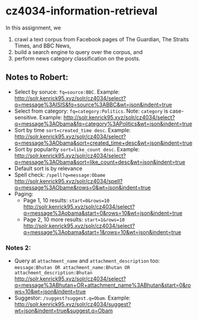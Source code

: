 # cz4034-information-retrieval

In this assignment, we <br />
1) crawl a text corpus from Facebook pages of The Guardian, The Straits Times, and BBC News, <br />
2) build a search engine to query over the corpus, and <br />
3) perform news category classification on the posts. <br />


## Notes to Robert:
- Select by soruce: `fq=source:BBC`. Example: http://solr.kenrick95.xyz/solr/cz4034/select?q=message%3AISIS&fq=source%3ABBC&wt=json&indent=true
- Select from category: `fq=category:Politics`. Note: `category` is case-sensitive. Example: http://solr.kenrick95.xyz/solr/cz4034/select?q=message%3AObama&fq=category%3APolitics&wt=json&indent=true
- Sort by time `sort=created_time desc`. Example: http://solr.kenrick95.xyz/solr/cz4034/select?q=message%3AObama&sort=created_time+desc&wt=json&indent=true
- Sort by popularity `sort=like_count desc`. Example: http://solr.kenrick95.xyz/solr/cz4034/select?q=message%3AObama&sort=like_count+desc&wt=json&indent=true
- Default sort is by relevance
- Spell check: `/spell?q=message:Obame` http://solr.kenrick95.xyz/solr/cz4034/spell?q=message%3AObame&rows=0&wt=json&indent=true
- Paging:
  - Page 1, 10 results: `start=0&rows=10` http://solr.kenrick95.xyz/solr/cz4034/select?q=message%3Aobama&start=0&rows=10&wt=json&indent=true
  - Page 2, 10 more results: `start=1&rows=10` http://solr.kenrick95.xyz/solr/cz4034/select?q=message%3Aobama&start=1&rows=10&wt=json&indent=true

### Notes 2:
- Query at `attachment_name` and `attachment_description` too: `message:Bhutan OR attachment_name:Bhutan OR attachment_description:Bhutan` http://solr.kenrick95.xyz/solr/cz4034/select?q=message%3ABhutan+OR+attachment_name%3ABhutan&start=0&rows=10&wt=json&indent=true
- Suggestor: `/suggest?suggest.q=Obam`. Example: http://solr.kenrick95.xyz/solr/cz4034/suggest?wt=json&indent=true&suggest.q=Obam
